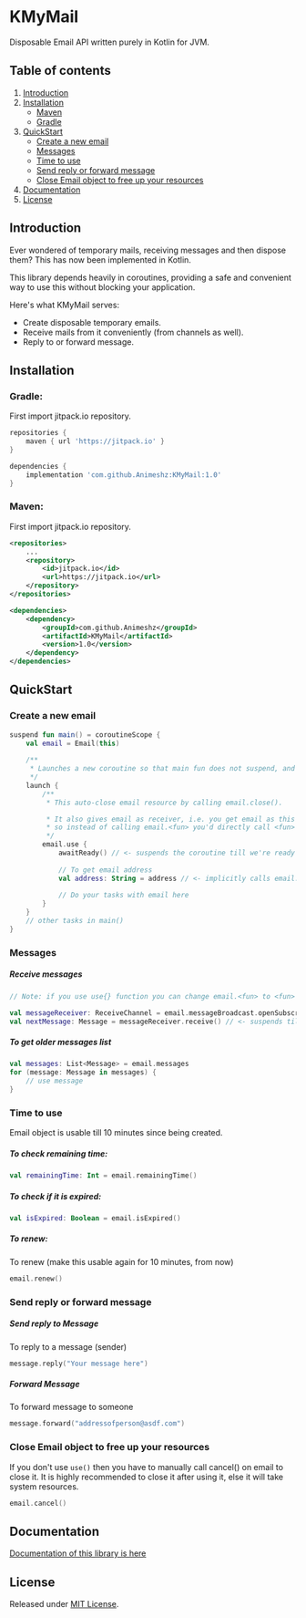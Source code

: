 KMyMail
=======
<!--[![Release](https://jitpack.io/v/Animeshz/KMyMail.svg)](https://jitpack.io/#Animeshz/KMyMail-->
Disposable Email API written purely in Kotlin for JVM.


Table of contents
-----------------

1. [Introduction](#introduction)
2. [Installation](#installation)
    * [Maven](#maven)
    * [Gradle](#gradle)
3. [QuickStart](#quickstart)
    * [Create a new email](#create-a-new-email)
    * [Messages](#messages)
    * [Time to use](#time-to-use)
    * [Send reply or forward message](#send-reply-or-forward-message)
    * [Close Email object to free up your resources](#close-email-object-to-free-up-your-resources)
4. [Documentation](#documentation)
5. [License](#license)


Introduction
------------
Ever wondered of temporary mails, receiving messages and then dispose them? This has now been implemented in Kotlin.

This library depends heavily in coroutines, providing a safe and convenient way to use this without blocking your application.

Here's what KMyMail serves:
* Create disposable temporary emails.
* Receive mails from it conveniently (from channels as well).
* Reply to or forward message.

Installation
---

### Gradle:
First import jitpack.io repository.
```gradle
repositories {
    maven { url 'https://jitpack.io' }
}

dependencies {
    implementation 'com.github.Animeshz:KMyMail:1.0'
}
```

### Maven:
First import jitpack.io repository.
```xml
<repositories>
    ...
    <repository>
        <id>jitpack.io</id>
        <url>https://jitpack.io</url>
    </repository>
</repositories>

<dependencies>
    <dependency>
        <groupId>com.github.Animeshz</groupId>
        <artifactId>KMyMail</artifactId>
        <version>1.0</version>
    </dependency>
</dependencies>
```

QuickStart
---
### Create a new email
```kotlin
suspend fun main() = coroutineScope {
    val email = Email(this)
    
    /**
     * Launches a new coroutine so that main fun does not suspend, and could do work
     */
    launch {
        /**
         * This auto-close email resource by calling email.close().

         * It also gives email as receiver, i.e. you get email as this
         * so instead of calling email.<fun> you'd directly call <fun>
         */
        email.use {
            awaitReady() // <- suspends the coroutine till we're ready to use it
        
            // To get email address
            val address: String = address // <- implicitly calls email.address
            
            // Do your tasks with email here 
        }
    }
    // other tasks in main()
}
```

### Messages
##### Receive messages
```kotlin
// Note: if you use use{} function you can change email.<fun> to <fun>

val messageReceiver: ReceiveChannel = email.messageBroadcast.openSubscription()
val nextMessage: Message = messageReceiver.receive() // <- suspends till new message has arrived
```

##### To get older messages list
```kotlin
val messages: List<Message> = email.messages
for (message: Message in messages) {
    // use message
}
```

### Time to use
Email object is usable till 10 minutes since being created.

##### To check remaining time:
```kotlin
val remainingTime: Int = email.remainingTime()
```

##### To check if it is expired:
```kotlin
val isExpired: Boolean = email.isExpired()
```

##### To renew:
To renew (make this usable again for 10 minutes, from now)
```kotlin
email.renew()
```

### Send reply or forward message
##### Send reply to Message
To reply to a message (sender)
```kotlin
message.reply("Your message here")
```
##### Forward Message
To forward message to someone
```kotlin
message.forward("addressofperson@asdf.com")
```

### Close Email object to free up your resources
If you don't use `use()` then you have to manually call cancel() on email to close it. It is highly recommended to close it after using it, else it will take system resources.
```kotlin
email.cancel()
```

Documentation
---
[Documentation of this library is here](https://animeshz.github.io/KMyMail/-k-my-mail/)

License
---
Released under [MIT License](https://github.com/Animeshz/KMyMail/blob/master/LICENSE).